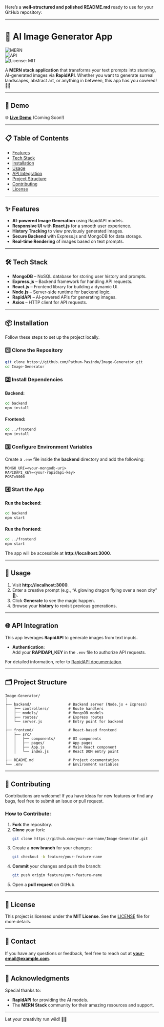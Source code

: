 Here’s a **well-structured and polished README.md** ready to use for your GitHub repository:

---

# 🌌 AI Image Generator App  

![MERN](https://img.shields.io/badge/Stack-MERN-informational?style=flat&logo=javascript&logoColor=white)  
![API](https://img.shields.io/badge/API-RapidAPI-blue?style=flat)  
![License: MIT](https://img.shields.io/badge/License-MIT-green.svg)  

A **MERN stack application** that transforms your text prompts into stunning, AI-generated images via **RapidAPI**. Whether you want to generate surreal landscapes, abstract art, or anything in between, this app has you covered! 🚀✨

---

## 🚀 Demo

🌐 **[Live Demo](#)** (Coming Soon!)

---

## 📋 Table of Contents
- [Features](#features)
- [Tech Stack](#tech-stack)
- [Installation](#installation)
- [Usage](#usage)
- [API Integration](#api-integration)
- [Project Structure](#project-structure)
- [Contributing](#contributing)
- [License](#license)

---

## ✨ Features

- **AI-powered Image Generation** using RapidAPI models.  
- **Responsive UI** with **React.js** for a smooth user experience.  
- **History Tracking** to view previously generated images.  
- **Secure Backend** with Express.js and MongoDB for data storage.  
- **Real-time Rendering** of images based on text prompts.  

---

## 🛠️ Tech Stack

- **MongoDB** – NoSQL database for storing user history and prompts.  
- **Express.js** – Backend framework for handling API requests.  
- **React.js** – Frontend library for building a dynamic UI.  
- **Node.js** – Server-side runtime for backend logic.  
- **RapidAPI** – AI-powered APIs for generating images.  
- **Axios** – HTTP client for API requests.  

---

## 📦 Installation

Follow these steps to set up the project locally.

### 1️⃣ Clone the Repository
```bash
git clone https://github.com/Pathum-Pasindu/Image-Generator.git
cd Image-Generator
```

### 2️⃣ Install Dependencies

#### Backend:
```bash
cd backend
npm install
```

#### Frontend:
```bash
cd ../frontend
npm install
```

### 3️⃣ Configure Environment Variables  
Create a `.env` file inside the **backend** directory and add the following:

```plaintext
MONGO_URI=<your-mongodb-uri>
RAPIDAPI_KEY=<your-rapidapi-key>
PORT=5000
```

### 4️⃣ Start the App

#### Run the backend:
```bash
cd backend
npm start
```

#### Run the frontend:
```bash
cd ../frontend
npm start
```

The app will be accessible at **http://localhost:3000**.

---

## 🔧 Usage

1. Visit **http://localhost:3000**.
2. Enter a creative prompt (e.g., “A glowing dragon flying over a neon city” 🐉).  
3. Click **Generate** to see the magic happen.  
4. Browse your **history** to revisit previous generations.  

---

## 🌐 API Integration

This app leverages **RapidAPI** to generate images from text inputs.  

- **Authentication:**  
  Add your **RAPIDAPI_KEY** in the `.env` file to authorize API requests.  

For detailed information, refer to [RapidAPI documentation](https://rapidapi.com/).

---

## 🗂️ Project Structure

```plaintext
Image-Generator/
│
├── backend/                 # Backend server (Node.js + Express)
│   ├── controllers/         # Route handlers
│   ├── models/              # MongoDB models
│   ├── routes/              # Express routes
│   └── server.js            # Entry point for backend
│
├── frontend/                # React-based frontend
│   ├── src/
│   │   ├── components/      # UI components
│   │   ├── pages/           # App pages
│   │   ├── App.js           # Main React component
│   │   └── index.js         # React DOM entry point
│
├── README.md                # Project documentation
└── .env                     # Environment variables
```

---

## 🤝 Contributing

Contributions are welcome! If you have ideas for new features or find any bugs, feel free to submit an issue or pull request.  

### How to Contribute:
1. **Fork** the repository.  
2. **Clone** your fork:
   ```bash
   git clone https://github.com/your-username/Image-Generator.git
   ```
3. Create a **new branch** for your changes:
   ```bash
   git checkout -b feature/your-feature-name
   ```
4. **Commit** your changes and push the branch:
   ```bash
   git push origin feature/your-feature-name
   ```
5. Open a **pull request** on GitHub.

---

## 📄 License

This project is licensed under the **MIT License**. See the [LICENSE](LICENSE) file for more details.

---

## 📧 Contact

If you have any questions or feedback, feel free to reach out at **your-email@example.com**.

---

## 🌟 Acknowledgments

Special thanks to:  
- **RapidAPI** for providing the AI models.  
- The **MERN Stack** community for their amazing resources and support.

---

Let your creativity run wild! 🎨🚀
